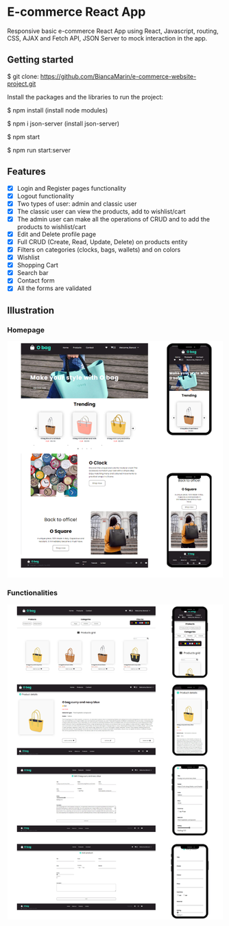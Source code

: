 # E-commerce React App

Responsive basic e-commerce React App using React, Javascript, routing, CSS, AJAX and Fetch API, JSON Server to mock interaction in the app.

## Getting started

$ git clone: https://github.com/BiancaMarin/e-commerce-website-project.git

Install the packages and the libraries to run the project:

$ npm install (install node modules)

$ npm i json-server (install json-server)

$ npm start

$ npm run start:server

## Features

- [x] Login and Register pages functionality
- [x] Logout functionality
- [x] Two types of user: admin and classic user
- [x] The classic user can view the products, add to wishlist/cart
- [x] The admin user can make all the operations of CRUD and to add the products to wishlist/cart
- [x] Edit and Delete profile page
- [x] Full CRUD (Create, Read, Update, Delete) on products entity
- [x] Filters on categories (clocks, bags, wallets) and on colors
- [x] Wishlist
- [x] Shopping Cart
- [x] Search bar
- [x] Contact form
- [x] All the forms are validated

## Illustration

### Homepage

![Homepage](./public/images/Homepage.png)

### Functionalities

![Operations](./public/images/Operations.png)

###
